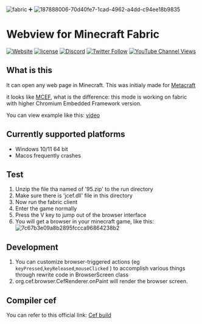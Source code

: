 ![fabric](https://user-images.githubusercontent.com/5381613/187888522-ba4f933e-b5b3-4f51-b95e-401b888789d8.png) ➕ ![187888006-70d40fe7-1cad-4962-a4dd-c94ee18b9835](https://user-images.githubusercontent.com/5381613/187888698-75aba4dd-78bb-41c6-ae59-611fd5a56c45.png)

# Webview for Minecraft Fabric
[![Website](https://img.shields.io/website?down_message=offline&style=for-the-badge&up_color=blue&up_message=online&url=https%3A%2F%2Fmetacraft.cc)](https://metacraft.cc)
[![license](https://img.shields.io/github/license/Metacraft-Team/NFT-fabric?style=for-the-badge)](https://github.com/Metacraft-Team/metacraft-client/blob/feature/webviewWith95/LICENSE)
[![Discord](https://img.shields.io/discord/881890111644631122?label=Discord&style=for-the-badge)](http://discord.gg/yEv3qKhVBH)
[![Twitter Follow](https://img.shields.io/twitter/follow/MetacraftCC?color=green&logoColor=green&style=for-the-badge&label=Twitter)](https://twitter.com/MetacraftCC)
[![YouTube Channel Views](https://img.shields.io/youtube/channel/views/UC-fAgQr5lxNVZU4_LVXmKOg?style=for-the-badge&label=Youtube%20Views)](https://www.youtube.com/channel/UC-fAgQr5lxNVZU4_LVXmKOg)

## What is this
It can open any web page in Minecraft. This was initialy made for [Metacraft](https://metacraft.cc/)

it looks like [MCEF](https://github.com/montoyo/mcef), what is the difference: this mode is working on fabric with higher Chromium Embedded Framework version.

You can view example like this: [video](https://twitter.com/metacraftcc/status/1530559870121803776?s=21&t=w_Y275hrBrboEbmDbyV9-Q)


## Currently supported platforms
- Windows 10/11 64 bit
- Macos frequently crashes

## Test

1. Unzip the file tha named of '95.zip' to the run directory
2. Make sure there is 'jcef.dll' file in this directory
3. Now run the fabric client
4. Enter the game normally
5. Press the V key to jump out of the browser interface
6. You will get a browser in your minecraft game, like this:
![7c67b3e09a8b2895fccca96864238b2](https://user-images.githubusercontent.com/90142475/186363451-3374458d-5694-48a2-b893-8cbcd0da7285.png)


## Development
1. You can customize browser-triggered actions (eg `keyPressed`,`keyReleased`,`mouseClicked` ) to accomplish various things through rewrite code in BrowserScreen class
2. org.cef.browser.CefRenderer.onPaint will render the browser screen.

## Compiler cef
You can refer to this official link: [Cef build](https://bitbucket.org/chromiumembedded/java-cef/wiki/BranchesAndBuilding)



